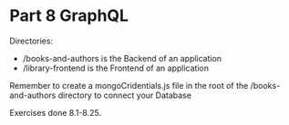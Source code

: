 # Part 8 GraphQL

Directories:

- /books-and-authors is the Backend of an application
- /library-frontend is the Frontend of an application

Remember to create a mongoCridentials.js file in the root of the /books-and-authors directory to connect your Database

Exercises done 8.1-8.25.

